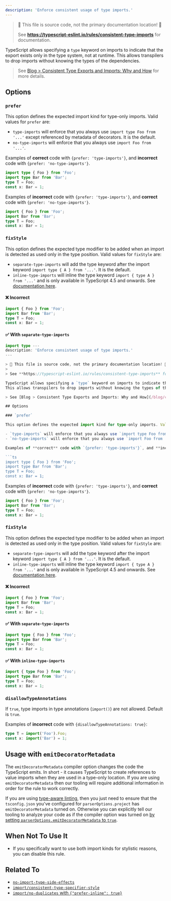 ```yaml
---
description: 'Enforce consistent usage of type imports.'
---
```


> 🛑 This file is source code, not the primary documentation location! 🛑
>
> See **https://typescript-eslint.io/rules/consistent-type-imports** for documentation.

TypeScript allows specifying a `type` keyword on imports to indicate that the export exists only in the type system, not at runtime.
This allows transpilers to drop imports without knowing the types of the dependencies.

> See [Blog > Consistent Type Exports and Imports: Why and How](/blog/consistent-type-imports-and-exports-why-and-how) for more details.

## Options

### `prefer`

This option defines the expected import kind for type-only imports. Valid values for `prefer` are:

- `type-imports` will enforce that you always use `import type Foo from '...'` except referenced by metadata of decorators. It is the default.
- `no-type-imports` will enforce that you always use `import Foo from '...'`.

Examples of **correct** code with `{prefer: 'type-imports'}`, and **incorrect** code with `{prefer: 'no-type-imports'}`.

```ts
import type { Foo } from 'Foo';
import type Bar from 'Bar';
type T = Foo;
const x: Bar = 1;
```

Examples of **incorrect** code with `{prefer: 'type-imports'}`, and **correct** code with `{prefer: 'no-type-imports'}`.

```ts
import { Foo } from 'Foo';
import Bar from 'Bar';
type T = Foo;
const x: Bar = 1;
```

### `fixStyle`

This option defines the expected type modifier to be added when an import is detected as used only in the type position. Valid values for `fixStyle` are:

- `separate-type-imports` will add the type keyword after the import keyword `import type { A } from '...'`. It is the default.
- `inline-type-imports` will inline the type keyword `import { type A } from '...'` and is only available in TypeScript 4.5 and onwards. See [documentation here](https://www.typescriptlang.org/docs/handbook/release-notes/typescript-4-5.html#type-modifiers-on-import-names 'TypeScript 4.5 documentation on type modifiers and import names').

<!--tabs-->

#### ❌ Incorrect

```ts
import { Foo } from 'Foo';
import Bar from 'Bar';
type T = Foo;
const x: Bar = 1;
```

#### ✅ With `separate-type-imports`

```ts
import type ---
description: 'Enforce consistent usage of type imports.'
---

> 🛑 This file is source code, not the primary documentation location! 🛑
>
> See **https://typescript-eslint.io/rules/consistent-type-imports** for documentation.

TypeScript allows specifying a `type` keyword on imports to indicate that the export exists only in the type system, not at runtime.
This allows transpilers to drop imports without knowing the types of the dependencies.

> See [Blog > Consistent Type Exports and Imports: Why and How](/blog/consistent-type-imports-and-exports-why-and-how) for more details.

## Options

### `prefer`

This option defines the expected import kind for type-only imports. Valid values for `prefer` are:

- `type-imports` will enforce that you always use `import type Foo from '...'` except referenced by metadata of decorators. It is the default.
- `no-type-imports` will enforce that you always use `import Foo from '...'`.

Examples of **correct** code with `{prefer: 'type-imports'}`, and **incorrect** code with `{prefer: 'no-type-imports'}`.

```ts
import type { Foo } from 'Foo';
import type Bar from 'Bar';
type T = Foo;
const x: Bar = 1;
```

Examples of **incorrect** code with `{prefer: 'type-imports'}`, and **correct** code with `{prefer: 'no-type-imports'}`.

```ts
import { Foo } from 'Foo';
import Bar from 'Bar';
type T = Foo;
const x: Bar = 1;
```

### `fixStyle`

This option defines the expected type modifier to be added when an import is detected as used only in the type position. Valid values for `fixStyle` are:

- `separate-type-imports` will add the type keyword after the import keyword `import type { A } from '...'`. It is the default.
- `inline-type-imports` will inline the type keyword `import { type A } from '...'` and is only available in TypeScript 4.5 and onwards. See [documentation here](https://www.typescriptlang.org/docs/handbook/release-notes/typescript-4-5.html#type-modifiers-on-import-names 'TypeScript 4.5 documentation on type modifiers and import names').

<!--tabs-->

#### ❌ Incorrect

```ts
import { Foo } from 'Foo';
import Bar from 'Bar';
type T = Foo;
const x: Bar = 1;
```

#### ✅ With `separate-type-imports`

```ts
import type { Foo } from 'Foo';
import type Bar from 'Bar';
type T = Foo;
const x: Bar = 1;
```

#### ✅ With `inline-type-imports`

```ts
import { type Foo } from 'Foo';
import type Bar from 'Bar';
type T = Foo;
const x: Bar = 1;
```

<!--tabs-->

### `disallowTypeAnnotations`

If `true`, type imports in type annotations (`import()`) are not allowed.
Default is `true`.

Examples of **incorrect** code with `{disallowTypeAnnotations: true}`:

```ts
type T = import('Foo').Foo;
const x: import('Bar') = 1;
```

## Usage with `emitDecoratorMetadata`

The `emitDecoratorMetadata` compiler option changes the code the TypeScript emits. In short - it causes TypeScript to create references to value imports when they are used in a type-only location. If you are using `emitDecoratorMetadata` then our tooling will require additional information in order for the rule to work correctly.

If you are using [type-aware linting](https://typescript-eslint.io/linting/typed-linting), then you just need to ensure that the `tsconfig.json` you've configured for `parserOptions.project` has `emitDecoratorMetadata` turned on. Otherwise you can explicitly tell our tooling to analyze your code as if the compiler option was turned on [by setting `parserOptions.emitDecoratorMetadata` to `true`](https://github.com/typescript-eslint/typescript-eslint/blob/main/packages/parser/README.md#parseroptionsemitdecoratormetadata).

## When Not To Use It

- If you specifically want to use both import kinds for stylistic reasons, you can disable this rule.

## Related To

- [`no-import-type-side-effects`](./no-import-type-side-effects.md)
- [`import/consistent-type-specifier-style`](https://github.com/import-js/eslint-plugin-import/blob/main/docs/rules/consistent-type-specifier-style.md)
- [`import/no-duplicates` with `{"prefer-inline": true}`](https://github.com/import-js/eslint-plugin-import/blob/main/docs/rules/no-duplicates.md#inline-type-imports)
